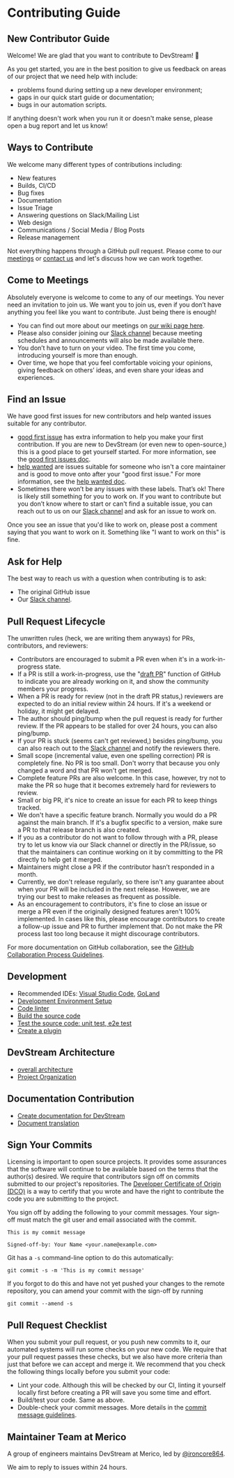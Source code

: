 # Contributing Guide

## New Contributor Guide

Welcome! We are glad that you want to contribute to DevStream! 💖

As you get started, you are in the best position to give us feedback on areas of our project that we need help with include:

- problems found during setting up a new developer environment;
- gaps in our quick start guide or documentation;
- bugs in our automation scripts.

If anything doesn't work when you run it or doesn't make sense, please open a bug report and let us know!

## Ways to Contribute

We welcome many different types of contributions including:

- New features
- Builds, CI/CD
- Bug fixes
- Documentation
- Issue Triage
- Answering questions on Slack/Mailing List
- Web design
- Communications / Social Media / Blog Posts
- Release management

Not everything happens through a GitHub pull request. Please come to our [meetings](https://github.com/devstream-io/devstream/wiki) or [contact us](https://cloud-native.slack.com/archives/C03LA2B8K0A) and let's discuss how we can work together. 

## Come to Meetings

Absolutely everyone is welcome to come to any of our meetings. You never need an invitation to join us. We want you to join us, even if you don’t have anything you feel like you want to contribute. Just being there is enough!

- You can find out more about our meetings on [our wiki page here](https://github.com/devstream-io/devstream/wiki).
- Please also consider joining our [Slack channel](https://cloud-native.slack.com/archives/C03LA2B8K0A) because meeting schedules and announcements will also be made available there.
- You don’t have to turn on your video. The first time you come, introducing yourself is more than enough.
- Over time, we hope that you feel comfortable voicing your opinions, giving feedback on others’ ideas, and even share your ideas and experiences.

## Find an Issue

We have good first issues for new contributors and help wanted issues suitable for any contributor.

- [good first issue](https://github.com/devstream-io/devstream/labels/good%20first%20issue) has extra information to help you make your first contribution. If you are new to DevStream (or even new to open-source,) this is a good place to get yourself started. For more information, see the [good first issues doc](development/git-workflow/good-first-issues.md).
- [help wanted](https://github.com/devstream-io/devstream/labels/help%20wanted) are issues suitable for someone who isn't a core maintainer and is good to move onto after your "good first issue." For more information, see the [help wanted doc](development/git-workflow/help-wanted.md).
- Sometimes there won’t be any issues with these labels. That’s ok! There is likely still something for you to work on. If you want to contribute but you don’t know where to start or can't find a suitable issue, you can reach out to us on our [Slack channel](https://cloud-native.slack.com/archives/C03LA2B8K0A) and ask for an issue to work on.

Once you see an issue that you'd like to work on, please post a comment saying that you want to work on it. Something like "I want to work on this" is fine.

## Ask for Help

The best way to reach us with a question when contributing is to ask:

- The original GitHub issue
- Our [Slack channel](https://cloud-native.slack.com/archives/C03LA2B8K0A).

## Pull Request Lifecycle

The unwritten rules (heck, we are writing them anyways) for PRs, contributors, and reviewers:

- Contributors are encouraged to submit a PR even when it's in a work-in-progress state.
- If a PR is still a work-in-progress, use the "[draft PR](https://github.blog/2019-02-14-introducing-draft-pull-requests/)" function of GitHub to indicate you are already working on it, and show the community members your progress.
- When a PR is ready for review (not in the draft PR status,) reviewers are expected to do an initial review within 24 hours. If it's a weekend or holiday, it might get delayed.
- The author should ping/bump when the pull request is ready for further review. If the PR appears to be stalled for over 24 hours, you can also ping/bump.
- If your PR is stuck (seems can't get reviewed,) besides ping/bump, you can also reach out to the [Slack channel](https://cloud-native.slack.com/archives/C03LA2B8K0A) and notify the reviewers there.
- Small scope (incremental value, even one spelling correction) PR is completely fine. No PR is too small. Don't worry that because you only changed a word and that PR won't get merged.
- Complete feature PRs are also welcome. In this case, however, try not to make the PR so huge that it becomes extremely hard for reviewers to review.
- Small or big PR, it's nice to create an issue for each PR to keep things tracked.
- We don't have a specific feature branch. Normally you would do a PR against the main branch. If it's a bugfix specific to a version, make sure a PR to that release branch is also created.
- If you as a contributor do not want to follow through with a PR, please try to let us know via our Slack channel or directly in the PR/issue, so that the maintainers can continue working on it by committing to the PR directly to help get it merged.
- Maintainers might close a PR if the contributor hasn’t responded in a month.
- Currently, we don't release regularly, so there isn't any guarantee about when your PR will be included in the next release. However, we are trying our best to make releases as frequent as possible.
- As an encouragement to contributors, it's fine to close an issue or merge a PR even if the originally designed features aren't 100% implemented. In cases like this, please encourage contributors to create a follow-up issue and PR to further implement that. Do not make the PR process last too long because it might discourage contributors.

For more documentation on GitHub collaboration, see the [GitHub Collaboration Process Guidelines](./development/git-workflow/git-workflow.md).

## Development

- Recommended IDEs: [Visual Studio Code](https://code.visualstudio.com/), [GoLand](https://www.jetbrains.com/go/)
- [Development Environment Setup](./development/dev/dev-env-setup.md)
- [Code linter](./development/dev/lint.md)
- [Build the source code](./development/dev/build.md)
- [Test the source code: unit test, e2e test](./development/dev/test.md)
- [Create a plugin](./development/dev/creating-a-plugin.md)

## DevStream Architecture

- [overall architecture](development/devstream/architecture.md)
- [Project Organization](development/devstream/project-layout.md)

## Documentation Contribution

- [Create documentation for DevStream](./development/docs-contribution/mkdocs.md)
- [Document translation](./development/docs-contribution/translation.md)

## Sign Your Commits

Licensing is important to open source projects. It provides some assurances that the software will continue to be available based on the terms that the author(s) desired. We require that contributors sign off on commits submitted to our project's repositories. The [Developer Certificate of Origin (DCO)](https://developercertificate.org/) is a way to certify that you wrote and have the right to contribute the code you are submitting to the project.

You sign off by adding the following to your commit messages. Your sign-off must match the git user and email associated with the commit.

    This is my commit message

    Signed-off-by: Your Name <your.name@example.com>

Git has a `-s` command-line option to do this automatically:

    git commit -s -m 'This is my commit message'

If you forgot to do this and have not yet pushed your changes to the remote repository, you can amend your commit with the sign-off by running 

    git commit --amend -s 

## Pull Request Checklist

When you submit your pull request, or you push new commits to it, our automated systems will run some checks on your new code. We require that your pull request passes these checks, but we also have more criteria than just that before we can accept and merge it. We recommend that you check the following things locally before you submit your code:

- Lint your code. Although this will be checked by our CI, linting it yourself locally first before creating a PR will save you some time and effort.
- Build/test your code. Same as above.
- Double-check your commit messages. More details in the [commit message guidelines](./development/git-workflow/commit-messages.md).

## Maintainer Team at Merico

A group of engineers maintains DevStream at Merico, led by [@ironcore864](https://github.com/ironcore864).

We aim to reply to issues within 24 hours.
